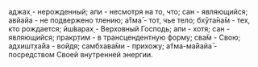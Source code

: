 аджах̣ - нерожденный; апи - несмотря на то, что; сан - являющийся; авйайа - не подвержено тлению; а̄тма̄ - тот, чье тело; бхӯта̄на̄м - тех, кто рождается; ӣш́варах̣ - Верховный Господь; апи - хотя; сан - являющийся; пракр̣тим - в трансцендентную форму; сва̄м - Свою; адхишт̣ха̄йа - войдя; самбхава̄ми - прихожу; а̄тма-ма̄йайа̄ - посредством Своей внутренней энергии.